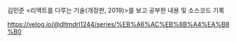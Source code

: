 김민준 <리액트를 다루는 기술(개정판, 2019)>를 보고 공부한 내용 및 소스코드 기록

https://velog.io/@dltmdrl1244/series/%EB%A6%AC%EB%8B%A4%EA%B8%B0
